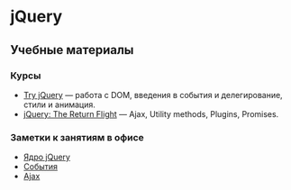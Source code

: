 # jQuery
## Учебные материалы
### Курсы
* [Try jQuery](https://www.codeschool.com/courses/try-jquery) — работа с DOM, введения в события и делегирование, стили и анимация.
* [jQuery: The Return Flight](https://www.codeschool.com/courses/jquery-the-return-flight) — Ajax, Utility methods, Plugins, Promises.

### Заметки к занятиям в офисе
* [Ядро jQuery](core/index.md)
* [События](events/index.md)
* [Ajax](ajax/index.md)

